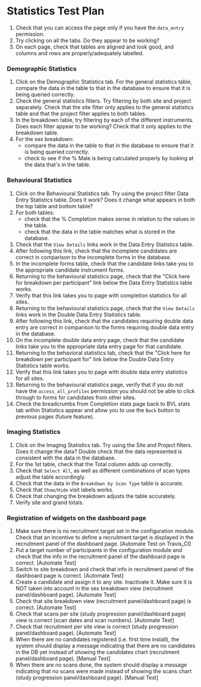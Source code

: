 # Statistics Test Plan

1. Check that you can access the page only if you have the `data_entry` permission.
2. Try clicking on all the tabs. Do they appear to be working?
3. On each page, check that tables are aligned and look good, and columns and rows are properly/adequately labelled.

### Demographic Statistics
1. Click on the Demographic Statistics tab. For the general statistics table, compare the data in the table to that in the database to ensure that it is being queried correctly.
2. Check the general statistics filters. Try filtering by both site and project separately. Check that the site filter only applies to the general statistics table and that the project filter applies to both tables.
3. In the breakdown table, try filtering by each of the different instruments. Does each filter appear to be working? Check that it only applies to the breakdown table.
4. For the sex breakdown:
   - compare the data in the table to that in the database to ensure that it is being queried correctly.
   - check to see if the % Male is being calculated properly by looking at the data that's in the table.

### Behavioural Statistics
1. Click on the Behavioural Statistics tab. Try using the project filter Data Entry Statistics table. Does it work? Does it change what appears in both the top table and bottom table?
2. For both tables:
   - check that the % Completion makes sense in relation to the values in the table.
   - check that the data in the table matches what is stored in the database.
3. Check that the `View Details` links work in the Data Entry Statistics table.
4. After following this link, check that the incomplete candidates are correct in comparison to the incomplete forms in the database.
5. In the incomplete forms table, check that the candidate links take you to the appropriate candidate instrument forms.
6. Returning to the behavioural statistics page, check that the "Click here for breakdown per participant" link below the Data Entry Statistics table works.
7. Verify that this link takes you to page with completion statistics for all sites.
8. Returning to the behavioural statistics page, check that the `View Details` links work in the Double Data Entry Statistics table.
9. After following this link, check that the candidates requiring double data entry are correct in comparison to the forms requiring double data entry in the database.
10. On the incomplete double data entry page, check that the candidate links take you to the appropriate data entry page for that candidate.
11. Returning to the behavioral statistics tab, check that the "Click here for breakdown per participant for" link below the Double Data Entry Statistics table works.
12. Verify that this link takes you to page with double data entry statistics for all sites.
13. Returning to the behavioural statistics page, verify that if you do not have the `access_all_profiles` permission you should not be able to click through to forms for candidates from other sites.
14. Check the breadcrumbs from Completion stats page back to BVL stats tab within Statistics appear and allow you to use the `Back` button to previous pages (future feature).

### Imaging Statistics
1. Click on the Imaging Statistics tab. Try using the Site and Project filters. Does it change the data? Double check that the data represented is consistent with the data in the database.
2. For the 1st table, check that the Total column adds up correctly.
3. Check that `Select All`, as well as different combinations of scan types adjust the table accordingly.
4. Check that the data in the `Breakdown by Scan Type` table is accurate.
5. Check that `Show/Hide` visit labels works.
6. Check that changing the breakdown adjusts the table accurately.
7. Verify site and grand totals.

### Registration of widgets on the dashboard page
1. Make sure there is no recruitment target set in the configuration module. Check that an incentive to define a
   recruitment target is displayed in the recruitment panel of the dashboard page.
   [Automate Test on Travis_CI]
2. Put a target number of participants in the configuration module and check that the info in the recruitment panel
   of the dashboard page is correct.
   [Automate Test]
3. Switch to site breakdown and check that info in recruitment panel of the dashboard page is correct.
   [Automate Test]
4. Create a candidate and assign it to any site. Inactivate it. Make sure it is NOT taken into account in the sex
   breakdown view (recruitment panel/dashboard page).
   [Automate Test]
5. Check that site breakdown view (recruitment panel/dashboard page) is correct.
   [Automate Test]
6. Check that scans per site (study progression panel/dashboard page) view is correct (scan dates and scan numbers).
   [Automate Test]
7. Check that recruitment per site view is correct (study progression panel/dashboard page).
   [Automate Test]
8. When there are no candidates registered (i.e. first time install), the system should display a message indicating
   that there are no candidates in the DB yet instead of showing the candidates chart (recruitment panel/dashboard page).
   [Manual Test]
9. When there are no scans done, the system should display a message indicating that no scans were made instead of
   showing the scans chart (study progression panel/dashboard page).
   [Manual Test]
